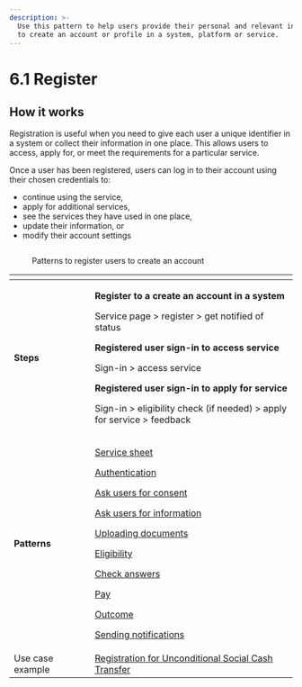 ```yaml
---
description: >-
  Use this pattern to help users provide their personal and relevant information
  to create an account or profile in a system, platform or service.
---
```


# 6.1 Register

## How it works

Registration is useful when you need to give each user a unique identifier in a system or collect their information in one place. This allows users to access, apply for, or meet the requirements for a particular service.&#x20;

Once a user has been registered, users can log in to their account using their chosen credentials to:

* continue using the service,&#x20;
* apply for additional services,&#x20;
* see the services they have used in one place,
* update their information, or&#x20;
* modify their account settings&#x20;

<figure><img src="../../.gitbook/assets/image (6).png" alt=""><figcaption><p>Patterns to register users to create an account</p></figcaption></figure>

<table data-header-hidden><thead><tr><th width="128"></th><th></th></tr></thead><tbody><tr><td><strong>Steps</strong> </td><td><p><strong>Register to a create an account in a system</strong></p><p>Service page > register >  get notified of status</p><p></p><p><strong>Registered user sign-in to access service</strong></p><p>Sign-in > access service</p><p></p><p><strong>Registered user sign-in to apply for service</strong></p><p>Sign-in > eligibility check (if needed) > apply for service > feedback</p></td></tr><tr><td><strong>Patterns</strong></td><td><p><a href="../6-page-templates/7.9-service-sheet.md">Service sheet </a></p><p><a href="6.2-authenticate.md">Authentication</a></p><p><a href="../6-page-templates/7.10-asking-users-for-consent.md">Ask users for consent</a></p><p><a href="../6-page-templates/7.12-asking-users-for-information.md">Ask users for information</a></p><p><a href="../6-page-templates/7.13-uploading-documents.md">Uploading documents</a></p><p><a href="6.5-check-a-users-eligibility.md">Eligibility</a></p><p><a href="../6-page-templates/7.14-check-answers.md">Check answers</a></p><p><a href="6.7-pay.md">Pay</a></p><p><a href="../6-page-templates/7.15-outcome.md">Outcome</a></p><p><a href="../6-page-templates/7.16-sending-notifications.md">Sending notifications</a></p></td></tr><tr><td>Use case example</td><td><a href="https://govstack.gitbook.io/use-cases/readme/inst-1-unconditional-social-cash-transfer#2-registration">Registration for Unconditional Social Cash Transfer</a></td></tr></tbody></table>

